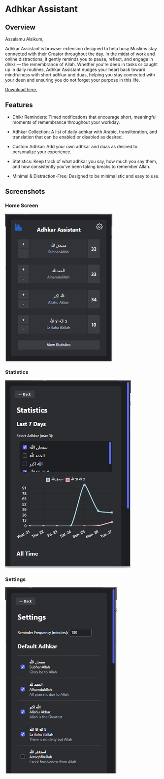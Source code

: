 # Adhkar Assistant

## Overview
Assalamu Alaikum,

Adhkar Assistant is browser extension designed to help busy Muslims stay connected with their Creator throughout the day. In the midst of work and online distractions, it gently reminds you to pause, reflect, and engage in dhikr — the remembrance of Allah. Whether you're deep in tasks or caught up in daily routines, Adhkar Assistant nudges your heart back toward mindfulness with short adhkar and duas, helping you stay connected with your deen and ensuring you do not forget your purpose in this life.

[Download here.](https://chromewebstore.google.com/detail/felaieackgpglcnbbnpgmkhpjjimmbnd?utm_source=item-share-cb)

## Features
- Dhikr Reminders: Timed notifications that encourage short, meaningful moments of remembrance throughout your workday.

- Adhkar Collection: A list of daily adhkar with Arabic, transliteration, and translation that can be enabled or disabled as desired. 

- Custom Adhkar: Add your own adhkar and duas as desired to personalize your experience.

- Statistics: Keep track of what adhkar you say, how much you say them, and how consistently you’ve been taking breaks to remember Allah.

- Minimal & Distraction-Free: Designed to be minimalistic and easy to use.

## Screenshots
### Home Screen
![Screenshot 1](/assets/web-store/Screenshot%201.png)

### Statistics
![Screenshot 1](/assets/web-store/Screenshot%202.png)

### Settings
![Screenshot 1](/assets/web-store/Screenshot%203.png)
